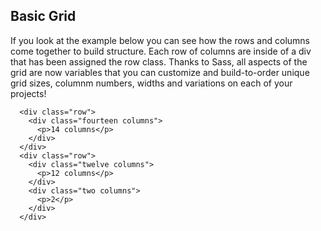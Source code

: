 ## Basic Grid
If you look at the example below you can see how the rows and columns come together to build structure. Each row of columns are inside of a div that has been assigned the row class. Thanks to Sass, all aspects of the grid are now variables that you can customize and build-to-order unique grid sizes, columnm numbers, widths and variations on each of your projects!

```
  <div class="row">
    <div class="fourteen columns">
      <p>14 columns</p>
    </div>
  </div>
  <div class="row">
    <div class="twelve columns">
      <p>12 columns</p>
    </div>
    <div class="two columns">
      <p>2</p>
    </div>
  </div>
```
